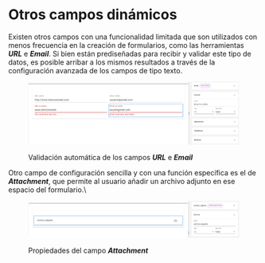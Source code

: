 # Otros campos dinámicos

Existen otros campos con una funcionalidad limitada que son utilizados con menos frecuencia en la creación de formularios, como las herramientas _**URL**_ e _**Email**_. Si bien están prediseñadas para recibir y validar este tipo de datos, es posible arribar a los mismos resultados a través de la configuración avanzada de los campos de tipo texto.

<div data-full-width="false">

<figure><img src="../.gitbook/assets/RPA_2_26.png" alt=""><figcaption><p>Validación automática de los campos <em><strong>URL</strong></em> e <em><strong>Email</strong></em></p></figcaption></figure>

</div>

Otro campo de configuración sencilla y con una función específica es el de _**Attachment**_, que permite al usuario añadir un archivo adjunto en ese espacio del formulario.\


<figure><img src="../.gitbook/assets/RPA_2_25.png" alt=""><figcaption><p>Propiedades del campo <em><strong>Attachment</strong></em></p></figcaption></figure>
